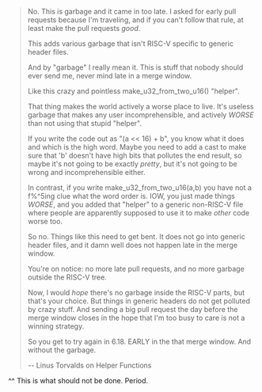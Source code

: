 > No. This is garbage and it came in too late. I asked for early pull requests because I'm traveling, and if you can't
> follow that rule, at least make the pull requests *good*.
>
> This adds various garbage that isn't RISC-V specific to generic header files.
>
> And by "garbage" I really mean it. This is stuff that nobody should ever send me, never mind late in a merge window.
>
> Like this crazy and pointless make_u32_from_two_u16() "helper".
>
> That thing makes the world actively a worse place to live. It's useless garbage that makes any user incomprehensible,
> and actively *WORSE* than not using that stupid "helper".
>
> If you write the code out as "(a << 16) + b", you know what it does and which is the high word. Maybe you need to add
> a cast to make sure that 'b' doesn't have high bits that pollutes the end result, so maybe it's not going to be exactly
_pretty_, but it's not going to be wrong and incomprehensible either.
>
> In contrast, if you write make_u32_from_two_u16(a,b) you have not a f%^5ing clue what the word order is. IOW, you just
> made things *WORSE*, and you added that "helper" to a generic non-RISC-V file where people are apparently supposed to
> use it to make *other* code worse too.
>
> So no. Things like this need to get bent. It does not go into generic header files, and it damn well does not happen
> late in the merge window.
>
> You're on notice: no more late pull requests, and no more garbage outside the RISC-V tree.
>
> Now, I would *hope* there's no garbage inside the RISC-V parts, but that's your choice. But things in generic headers
> do not get polluted by crazy stuff. And sending a big pull request the day before the merge window closes in the hope
> that I'm too busy to care is not a winning strategy.
>
> So you get to try again in 6.18. EARLY in the that merge window. And without the garbage.
>
> -- Linus Torvalds on Helper Functions

^^ This is what should not be done. Period.
